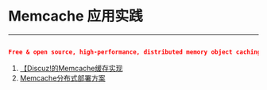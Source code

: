

# Memcache 应用实践
---

```json

Free & open source, high-performance, distributed memory object caching system

```


1. [【Discuz!的Memcache缓存实现](http://www.ccvita.com/261.html)
2. [ Memcache分布式部署方案](http://www.ccvita.com/395.html)
